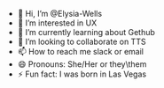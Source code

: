 - 👋 Hi, I’m @Elysia-Wells
- 👀 I’m interested in UX
- 🌱 I’m currently learning about Gethub
- 💞️ I’m looking to collaborate on TTS
- 📫 How to reach me slack or email
- 😄 Pronouns: She/Her or they\them
- ⚡ Fun fact: I was born in Las Vegas

<!---
Elysia-Wells/Elysia-Wells is a ✨ special ✨ repository because its `README.md` (this file) appears on your GitHub profile.
You can click the Preview link to take a look at your changes.
--->
